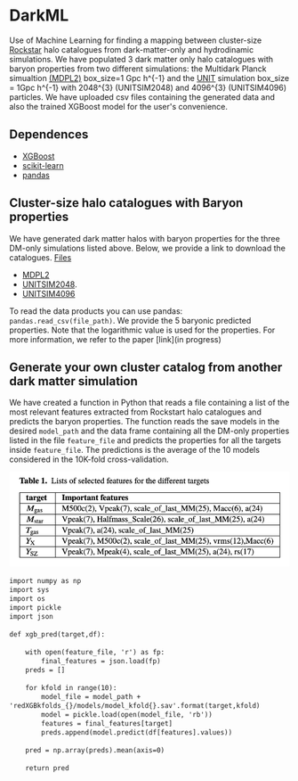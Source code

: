 # DarkML
Use of Machine Learning for finding a mapping between cluster-size [Rockstar](https://bitbucket.org/gfcstanford/rockstar/src/main/) halo catalogues from dark-matter-only  and hydrodinamic simulations. We have populated 3  dark matter only halo catalogues with  baryon properties from two different simulations: the Multidark Planck simualtion [(MDPL2)](https://www.cosmosim.org/cms/simulations/mdpl2/)  box_size=1 Gpc h^{-1} and the [UNIT](https://unitsims.ft.uam.es) simulation box_size = 1Gpc h^{-1}  with 2048^{3} (UNITSIM2048) and 4096^{3} (UNITSIM4096) particles. We have uploaded csv files containing the generated data and also the trained XGBoost model for the user's convenience. 
## Dependences
* [XGBoost](https://xgboost.readthedocs.io/en/stable/) 
* [scikit-learn](https://xgboost.readthedocs.io/en/stable/)
* [pandas](https://pandas.pydata.org/)

## Cluster-size halo catalogues with Baryon properties
We have generated dark matter halos with baryon properties for the three DM-only simulations listed above. Below, we provide a link to download  the catalogues. 
[Files](http://taurus.ft.uam.es/TRANSFER/The300th/DARKML/)
* [MDPL2](http://taurus.ft.uam.es/TRANSFER/The300th/DARKML/MDPL2.csv)
* [UNITSIM2048](http://taurus.ft.uam.es/TRANSFER/The300th/DARKML/UNITSIM2048.csv).
* [UNITSIM4096](http://taurus.ft.uam.es/TRANSFER/The300th/DARKML/UNITSIM4096.csv)

To read the data products you can use pandas: `pandas.read_csv(file_path)`. We provide the 5 baryonic predicted properties. Note that the logarithmic value is used for the properties. For more information, we refer to the paper [link](in progress)


## Generate your own cluster  catalog from another dark matter simulation
We have created a function in Python  that reads a file containing a list of the most relevant features extracted from Rockstart halo catalogues and predicts the baryon properties. The function reads the save models in the desired `model_path` and the data frame containing all the DM-only properties listed in the file `feature_file`  and predicts the properties for all the targets inside `feature_file`. The predictions is the average of the 10 models considered in the 10K-fold cross-validation.

![alt text](table1.png "important features table") 

```
import numpy as np
import sys
import os
import pickle
import json

def xgb_pred(target,df):
    
    with open(feature_file, 'r') as fp:
        final_features = json.load(fp)
    preds = []
    
    for kfold in range(10):
        model_file = model_path + 'redXGBkfolds_{}/models/model_kfold{}.sav'.format(target,kfold)
        model = pickle.load(open(model_file, 'rb'))
        features = final_features[target]
        preds.append(model.predict(df[features].values))

    pred = np.array(preds).mean(axis=0)
    
    return pred
```
